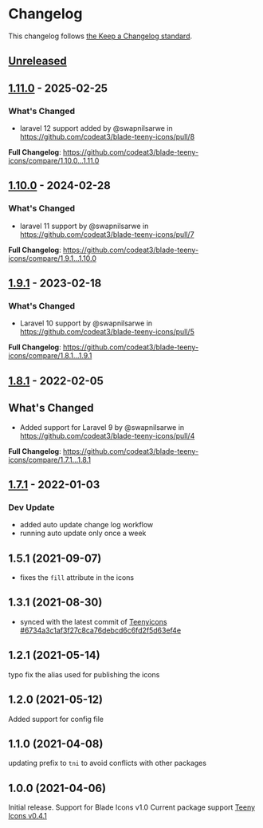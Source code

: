 # Changelog

This changelog follows [the Keep a Changelog standard](https://keepachangelog.com).

## [Unreleased](https://github.com/codeat3/blade-teeny-icons/compare/1.11.0...HEAD)

## [1.11.0](https://github.com/codeat3/blade-teeny-icons/compare/1.10.0...1.11.0) - 2025-02-25

### What's Changed

* laravel 12 support added by @swapnilsarwe in https://github.com/codeat3/blade-teeny-icons/pull/8

**Full Changelog**: https://github.com/codeat3/blade-teeny-icons/compare/1.10.0...1.11.0

## [1.10.0](https://github.com/codeat3/blade-teeny-icons/compare/1.9.1...1.10.0) - 2024-02-28

### What's Changed

* laravel 11 support by @swapnilsarwe in https://github.com/codeat3/blade-teeny-icons/pull/7

**Full Changelog**: https://github.com/codeat3/blade-teeny-icons/compare/1.9.1...1.10.0

## [1.9.1](https://github.com/codeat3/blade-teeny-icons/compare/1.8.1...1.9.1) - 2023-02-18

### What's Changed

- Laravel 10 support by @swapnilsarwe in https://github.com/codeat3/blade-teeny-icons/pull/5

**Full Changelog**: https://github.com/codeat3/blade-teeny-icons/compare/1.8.1...1.9.1

## [1.8.1](https://github.com/codeat3/blade-teeny-icons/compare/1.7.1...1.8.1) - 2022-02-05

## What's Changed

- Added support for Laravel 9 by @swapnilsarwe in https://github.com/codeat3/blade-teeny-icons/pull/4

**Full Changelog**: https://github.com/codeat3/blade-teeny-icons/compare/1.7.1...1.8.1

## [1.7.1](https://github.com/codeat3/blade-teeny-icons/compare/1.5.1...1.7.1) - 2022-01-03

### Dev Update

- added auto update change log workflow
- running auto update only once a week

## 1.5.1 (2021-09-07)

- fixes the `fill` attribute in the icons

## 1.3.1 (2021-08-30)

- synced with the latest commit of [Teenyicons #6734a3c1af3f27c8ca76debcd6c6fd2f5d63ef4e](https://github.com/teenyicons/teenyicons/commit/6734a3c1af3f27c8ca76debcd6c6fd2f5d63ef4e)

## 1.2.1 (2021-05-14)

typo fix the alias used for publishing the icons

## 1.2.0 (2021-05-12)

Added support for config file

## 1.1.0 (2021-04-08)

updating prefix to `tni` to avoid conflicts with other packages

## 1.0.0 (2021-04-06)

Initial release.
Support for Blade Icons v1.0
Current package support [Teeny Icons v0.4.1](https://github.com/teenyicons/teenyicons/releases/tag/v0.4.1)
